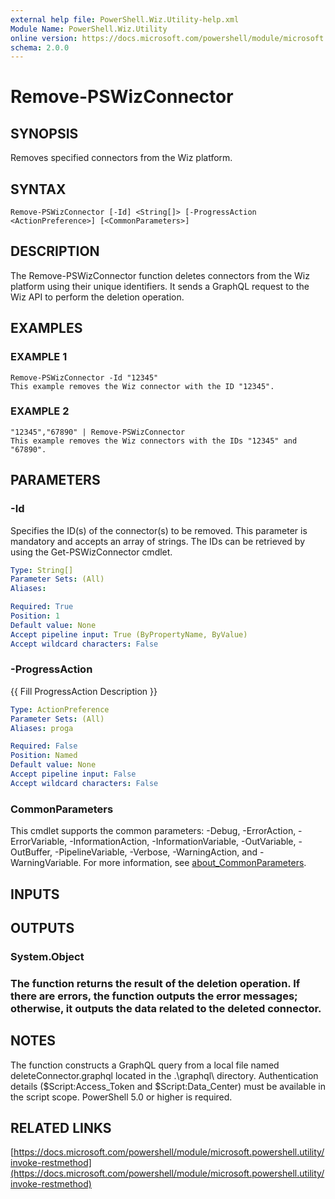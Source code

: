 ```yaml
---
external help file: PowerShell.Wiz.Utility-help.xml
Module Name: PowerShell.Wiz.Utility
online version: https://docs.microsoft.com/powershell/module/microsoft.powershell.utility/invoke-restmethod
schema: 2.0.0
---
```


# Remove-PSWizConnector

## SYNOPSIS
Removes specified connectors from the Wiz platform.

## SYNTAX

```
Remove-PSWizConnector [-Id] <String[]> [-ProgressAction <ActionPreference>] [<CommonParameters>]
```

## DESCRIPTION
The Remove-PSWizConnector function deletes connectors from the Wiz platform using their unique identifiers.
It sends a GraphQL request to the Wiz API to perform the deletion operation.

## EXAMPLES

### EXAMPLE 1
```
Remove-PSWizConnector -Id "12345"
This example removes the Wiz connector with the ID "12345".
```

### EXAMPLE 2
```
"12345","67890" | Remove-PSWizConnector
This example removes the Wiz connectors with the IDs "12345" and "67890".
```

## PARAMETERS

### -Id
Specifies the ID(s) of the connector(s) to be removed.
This parameter is mandatory and accepts an array of strings.
The IDs can be retrieved by using the Get-PSWizConnector cmdlet.

```yaml
Type: String[]
Parameter Sets: (All)
Aliases:

Required: True
Position: 1
Default value: None
Accept pipeline input: True (ByPropertyName, ByValue)
Accept wildcard characters: False
```

### -ProgressAction
{{ Fill ProgressAction Description }}

```yaml
Type: ActionPreference
Parameter Sets: (All)
Aliases: proga

Required: False
Position: Named
Default value: None
Accept pipeline input: False
Accept wildcard characters: False
```

### CommonParameters
This cmdlet supports the common parameters: -Debug, -ErrorAction, -ErrorVariable, -InformationAction, -InformationVariable, -OutVariable, -OutBuffer, -PipelineVariable, -Verbose, -WarningAction, and -WarningVariable. For more information, see [about_CommonParameters](http://go.microsoft.com/fwlink/?LinkID=113216).

## INPUTS

## OUTPUTS

### System.Object
### The function returns the result of the deletion operation. If there are errors, the function outputs the error messages; otherwise, it outputs the data related to the deleted connector.
## NOTES
The function constructs a GraphQL query from a local file named deleteConnector.graphql located in the .\graphql\ directory.
Authentication details ($Script:Access_Token and $Script:Data_Center) must be available in the script scope.
PowerShell 5.0 or higher is required.

## RELATED LINKS

[https://docs.microsoft.com/powershell/module/microsoft.powershell.utility/invoke-restmethod](https://docs.microsoft.com/powershell/module/microsoft.powershell.utility/invoke-restmethod)

